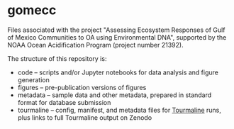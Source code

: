 # gomecc

Files associated with the project "Assessing Ecosystem Responses of Gulf of Mexico Communities to OA using Environmental DNA", supported by the NOAA Ocean Acidification Program (project number 21392).

The structure of this repository is:

* code – scripts and/or Jupyter notebooks for data analysis and figure generation
* figures – pre-publication versions of figures
* metadata – sample data and other metadata, prepared in standard format for database submission
* tourmaline – config, manifest, and metadata files for [Tourmaline](https://github.com/aomlomics/tourmaline) runs, plus links to full Tourmaline output on Zenodo
